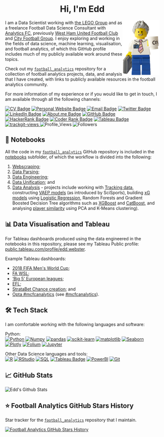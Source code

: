 <h1 align="center">Hi, I'm Edd</h2>
  
<a href="https://eddwebster.com/downloads/EddWebsterCVLEGO.pdf" download><img src="img/edd_webster_minifig.png" alt="Edd Webster" align="right" height="180px"></a>
  
I am a Data Scientist working with <a href="https://www.lego.com/" target="_blank">the LEGO Group</a> and as a freelance Football Data Science Consultant with <a href="https://analyticsfc.co.uk/" target="_blank">Analytics FC</a>, previously <a href="https://www.whufc.com/" target="_blank">West Ham United Football Club</a> and <a href="https://www.cityfootballgroup.com/" target="_blank">City Football Group</a>. I enjoy exploring and working in the fields of data science, machine learning, visualisation, and football analytics, of which this GitHub profile includes much of my publicly available work around these topics.

Check out my <a href="https://github.com/eddwebster/football_analytics" target="_blank">`football_analytics`</a> repository for a collection of football analytics projects, data, and analysis that I have created, with links to publicly available resources in the football analytics community. 

For more information of my experience or if you would like to get in touch, I am available through all the following channels:

[![CV Badge](https://img.shields.io/badge/My-CV-critical)](https://eddwebster.com/downloads/EddWebsterCV.pdf)
[![Personal Website Badge](https://img.shields.io/badge/eddwebster.com-019FD9?style=flat&logo=web&logoColor=white)](https://www.eddwebster.com/)
[![Email Badge](https://img.shields.io/badge/-Gmail-D14836?style=flat&logo=gmail&logoColor=white)](mailto:edd.j.webster@gmail.com)
[![Twitter Badge](https://img.shields.io/badge/Twitter-1DA1F2?style=flat&logo=twitter&logoColor=white)](https://twitter.com/eddwebster)
[![LinkedIn Badge](https://img.shields.io/badge/LinkedIn-0077B5?style=flat&logo=linkedin&logoColor=white)](https://www.linkedin.com/in/eddwebster)
[![About.me Badge](https://img.shields.io/badge/About.me-00A98F?style=flat&logo=about.me&logoColor=white)](https://about.me/eddwebster/)
[![GitHub Badge](https://img.shields.io/badge/GitHub-100000?style=flat&logo=github&logoColor=white)](https://github.com/eddwebster)
[![HackerRank Badge](https://img.shields.io/badge/HackerRank-00EA64?style=flat&logo=hackerrank&logoColor=white)](https://www.hackerrank.com/eddwebster)
[![Coder Rank Badge](http://img.shields.io/badge/-Coders%20Rank-67A4AC?style=flat&logo=CodersRank&logoColor=white)](https://profile.codersrank.io/user/eddwebster)
[![Tableau Badge](https://img.shields.io/badge/Tableau-E97627?style=flat&logo=tableau&logoColor=white)](https://public.tableau.com/profile/edd.webster)
<a href="https://trackgit.com">
<img src="https://us-central1-trackgit-analytics.cloudfunctions.net/token/ping/l3so6d63c46oaidjv3l3" alt="trackgit-views" />
</a>
![Profile_Views](https://gpvc.arturio.dev/eddwebster)
![Followers](https://img.shields.io/github/followers/eddwebster?label=Followers)


## :notebook_with_decorative_cover: Notebooks
All the code in my  <a href="https://github.com/eddwebster/football_analytics" target="_blank">`football_analytics`</a> GitHub repository is included in the [notebooks](https://github.com/eddwebster/football_analytics/tree/master/notebooks) subfolder, of which the workflow is divided into the following:
1.    [Webscraping](https://github.com/eddwebster/football_analytics/tree/master/notebooks/1_data_scraping);
2.    [Data Parsing](https://github.com/eddwebster/football_analytics/tree/master/notebooks/2_data_parsing);
3.    [Data Engineering](https://github.com/eddwebster/football_analytics/tree/master/notebooks/3_data_engineering);
4.    [Data Unification](https://github.com/eddwebster/football_analytics/tree/master/notebooks/4_data_unification); and
5.    [Data Analysis](https://github.com/eddwebster/football_analytics/tree/master/notebooks/5_data_analysis_and_projects) - projects include working with [Tracking data](https://github.com/eddwebster/football_analytics/tree/master/notebooks/5_data_analysis_and_projects/tracking_data), constructing [VAEP models](https://github.com/eddwebster/football_analytics/tree/master/notebooks/5_data_analysis_and_projects/vaep) (as introduced by SciSports), building [xG models](https://github.com/eddwebster/football_analytics/tree/master/notebooks/5_data_analysis_and_projects/xg_modeling) using [Logistic Regression](https://nbviewer.jupyter.org/github/eddwebster/football_analytics/blob/master/notebooks/5_data_analysis_and_projects/xg_modeling/shots_dataset/chance_quality_modelling/1%29%20Logistic%20Regression%20Expected%20Goals%20Model.ipynb), Random Forests and Gradient Boosted Decision Tree algorithms such as [XGBoost](https://nbviewer.jupyter.org/github/eddwebster/football_analytics/blob/master/notebooks/5_data_analysis_and_projects/xg_modeling/shots_dataset/chance_quality_modelling/2%29%20XGBoost%20Expected%20Goals%20Model.ipynb) and [CatBoost](https://nbviewer.jupyter.org/github/eddwebster/football_analytics/blob/master/notebooks/5_data_analysis_and_projects/xg_modeling/shots_dataset/chance_quality_modelling/3%29%20CatBoost%20Expected%20Goals%20Model.ipynb), and analysing [player similarity](https://github.com/eddwebster/football_analytics/tree/master/notebooks/5_data_analysis_and_projects/player_similarity_and_clustering) using PCA and K-Means clustering).
  
  
## :bar_chart: Data Visualisation and Tableau 
For Tableau dashboards produced using the data engineered in the notebooks in this repository, please see my Tableau Public profile: [public.tableau.com/profile/edd.webster](https://public.tableau.com/profile/edd.webster).

Example Tableau dashboards:
*    [2018 FIFA Men's World Cup](https://public.tableau.com/app/profile/edd.webster/viz/EddWebster-WorldCup2018AnalysisandDashboard/WC2018PlayerDashboard);
*    [FA WSL](https://public.tableau.com/app/profile/edd.webster/viz/EddWebsterFAWSLAnalysisandDashboard/WSLxGAnalysisDashboard);
*    [‘Big 5’ European leagues](https://public.tableau.com/app/profile/edd.webster/viz/EddWebsterBig5EuropeanLeagueAnalysisandDashboards/Big5WaffleChart);
*    [EFL](https://public.tableau.com/app/profile/edd.webster/viz/EddWebsterEFLAnalysisandDashboards/EFLFullBackRadarDashboard);
*    [StrataBet Chance creation](https://public.tableau.com/app/profile/edd.webster/viz/EddWebsterStrataBetChanceAnalysisandDashboards/StrataBetChanceShotMapDashboard); and
*    [Opta #mcfcanalytics](https://public.tableau.com/app/profile/edd.webster/viz/EddWebsterOptaMCFCAnalyticsPL1112AnalysisandDashboards/OptaPlayerDemographicsDashboard) (see [#mcfcanalytics](https://twitter.com/search?q=%23mcfcanalytics)).



## :hammer_and_wrench: Tech Stack
I am comfortable working with the following languages and software:

Python:<br>
[![Python](https://img.shields.io/badge/-Python-black?style=flat&logo=python&link=https://github.com/eddwebster)](https://github.com/eddwebster)
[![Numpy](https://img.shields.io/badge/-Numpy-black?style=flat&logo=Numpy&logoColor=white&link=https://github.com/eddwebster)](https://github.com/eddwebster)
[![pandas](https://img.shields.io/badge/-pandas-black?style=flat&logo=Pandas&link=https://github.com/eddwebster)](https://github.com/eddwebster)
[![scikit-learn](https://img.shields.io/badge/-scikitlearn-black?style=flat&logo=scikit-learn&link=https://github.com/eddwebster)](https://github.com/eddwebster) 
[![matplotlib](https://img.shields.io/badge/-matplotlib-yellowgreen?style=flat&logo=Matplotlib&logoColor=white&link=https://github.com/eddwebster)](https://github.com/eddwebster)
[![Seaborn](https://img.shields.io/badge/-Seaborn-blue?style=flat&logo=Seaborn&logoColor=white&link=https://github.com/eddwebster)](https://github.com/eddwebster)
[![Plotly](https://img.shields.io/badge/-Plotly-salmon?style=flat&logo=Plotly&logoColor=white&link=https://github.com/eddwebster)](https://github.com/eddwebster)
[![Folium](https://img.shields.io/badge/-Folium-9cf?style=flat&logo=Plotly&logoColor=white&link=https://github.com/eddwebster)](https://github.com/eddwebster)
[![Jupyter](https://img.shields.io/badge/-Jupyter-black?style=flat&logo=Jupyter&logoColor=orange&link=https://github.com/eddwebster)](https://github.com/eddwebster)

Other Data Science languages and tools:<br>
[![R](https://img.shields.io/badge/-R-black?style=flat&logo=R&link=https://github.com/eddwebster)](https://github.com/eddwebster)
[![RStudio](https://img.shields.io/badge/-RStudio-black?style=flat&logo=RStudio&logoColor=white&link=https://github.com/eddwebster)](https://github.com/eddwebster)
[![SQL](https://img.shields.io/badge/-SQL-black?style=flat&logo=SQL&link=https://github.com/eddwebster)](https://github.com/eddwebster)
[![Tableau Badge](https://img.shields.io/badge/Tableau-E97627?style=flat&logo=tableau&logoColor=white)](https://public.tableau.com/profile/edd.webster)
[![PowerBI](https://img.shields.io/badge/-PowerBI-yellow?style=flat&logo=PowerBI&logoColor=white&link=https://github.com/eddwebster)](https://github.com/eddwebster)
[![Git](https://img.shields.io/badge/-Git-black?style=flat&logo=git&link=https://github.com/eddwebster)](https://github.com/eddwebster)


## :chart_with_upwards_trend: GitHub Stats
![Edd's Github Stats](https://github-readme-stats.vercel.app/api?username=eddwebster&show_icons=true&theme=vue-dark)


## :star: Football Analytics GitHub Stars History
Star tracker for the <a href="https://github.com/eddwebster/football_analytics" target="_blank">`football_analytics`</a> repository that I maintain.

[![Football Analytics GitHub Stars History](https://api.star-history.com/svg?repos=eddwebster/football_analytics&type=Date)](https://star-history.com/#eddwebster/football_analytics&Date)
